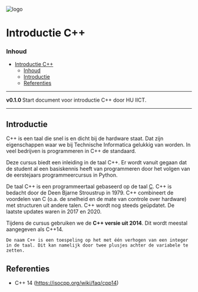 ![logo](../c++/img/ISO_C++_Logo.svg) [](logo-id)

# Introductie C++[](title-id)

### Inhoud[](toc-id)

- [Introductie C++](#introductie-c)
    - [Inhoud](#inhoud)
  - [Introductie](#introductie)
  - [Referenties](#referenties)
---

**v0.1.0 [](version-id)** Start document voor introductie C++ door HU IICT[](author-id).

---

## Introductie

C++ is een taal die snel is en dicht bij de hardware staat. Dat zijn eigenschappen waar we bij Technische Informatica gelukkig van worden. In veel bedrijven is programmeren in C++ de standaard.

Deze cursus biedt een inleiding in de taal C++. Er wordt vanuit gegaan dat de student al een basiskennis heeft van programmeren door het volgen van de eerstejaars programmeercursus in Python.

De taal C++ is een programmeertaal gebaseerd op de taal [C](http://csapp.cs.cmu.edu/3e/docs/chistory.html). C++ is bedacht door de Deen Bjarne Stroustrup in 1979. C++ combineert de voordelen van C (o.a. de snelheid en de mate van controle over hardware)  met structuren uit andere talen. C++ wordt nog steeds geüpdatet. De laatste updates waren in 2017 en 2020.

Tijdens de cursus gebruiken we de **C++ versie uit 2014**. Dit wordt meestal aangegeven als C++14.

    De naam C++ is een toespeling op het met één verhogen van een integer in de taal. Dit kan namelijk door twee plusjes achter de variabele te zetten.


## Referenties

- C++ 14 (<https://isocpp.org/wiki/faq/cpp14>)
